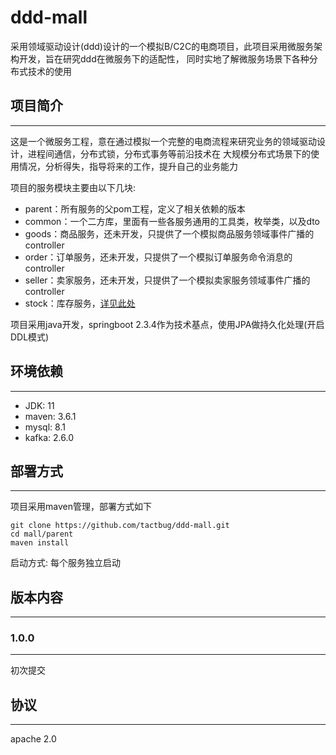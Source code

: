 # ddd-mall
采用领域驱动设计(ddd)设计的一个模拟B/C2C的电商项目，此项目采用微服务架构开发，旨在研究ddd在微服务下的适配性，
同时实地了解微服务场景下各种分布式技术的使用

## 项目简介
---
这是一个微服务工程，意在通过模拟一个完整的电商流程来研究业务的领域驱动设计，进程间通信，分布式锁，分布式事务等前沿技术在
大规模分布式场景下的使用情况，分析得失，指导将来的工作，提升自己的业务能力
  
项目的服务模块主要由以下几块: 
- parent：所有服务的父pom工程，定义了相关依赖的版本
- common：一个二方库，里面有一些各服务通用的工具类，枚举类，以及dto
- goods：商品服务，还未开发，只提供了一个模拟商品服务领域事件广播的controller
- order：订单服务，还未开发，只提供了一个模拟订单服务命令消息的controller
- seller：卖家服务，还未开发，只提供了一个模拟卖家服务领域事件广播的controller
- stock：库存服务，<a href = "https://github.com/tactbug/ddd-mall">详见此处</a>
  
项目采用java开发，springboot 2.3.4作为技术基点，使用JPA做持久化处理(开启DDL模式)

## 环境依赖
---
- JDK: 11
- maven: 3.6.1
- mysql: 8.1
- kafka: 2.6.0
## 部署方式
---
项目采用maven管理，部署方式如下
```
git clone https://github.com/tactbug/ddd-mall.git
cd mall/parent
maven install
```
启动方式: 每个服务独立启动

## 版本内容
---
### 1.0.0
---
初次提交
## 协议
---
apache 2.0